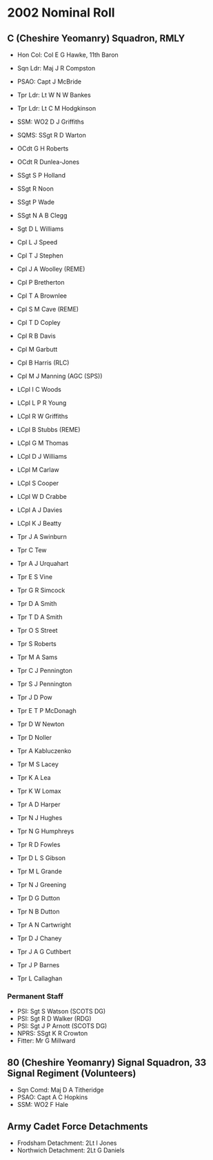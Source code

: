 # 2002 Nominal Roll

## C (Cheshire Yeomanry) Squadron, RMLY

* Hon Col: Col E G Hawke, 11th Baron
* Sqn Ldr: Maj J R Compston
* PSAO: Capt J McBride
* Tpr Ldr: Lt W N W Bankes
* Tpr Ldr: Lt C M Hodgkinson
* SSM: WO2 D J Griffiths
* SQMS: SSgt R D Warton

* OCdt G H Roberts
* OCdt R Dunlea-Jones
* SSgt S P Holland
* SSgt R Noon
* SSgt P Wade
* SSgt N A B Clegg
* Sgt D L Williams
* Cpl L J Speed
* Cpl T J Stephen
* Cpl J A Woolley (REME)
* Cpl P Bretherton
* Cpl T A Brownlee
* Cpl S M Cave (REME)
* Cpl T D Copley
* Cpl R B Davis
* Cpl M Garbutt
* Cpl B Harris (RLC)
* Cpl M J Manning (AGC (SPS))
* LCpl I C Woods
* LCpl L P R Young
* LCpl R W Griffiths
* LCpl B Stubbs (REME)
* LCpl G M Thomas
* LCpl D J Williams
* LCpl M Carlaw
* LCpl S Cooper
* LCpl W D Crabbe
* LCpl A J Davies
* LCpl K J Beatty
* Tpr J A Swinburn
* Tpr C Tew
* Tpr A J Urquahart
* Tpr E S Vine
* Tpr G R Simcock
* Tpr D A Smith
* Tpr T D A Smith
* Tpr O S Street
* Tpr S Roberts
* Tpr M A Sams
* Tpr C J Pennington
* Tpr S J Pennington
* Tpr J D Pow
* Tpr E T P McDonagh
* Tpr D W Newton
* Tpr D Noller
* Tpr A Kabluczenko
* Tpr M S Lacey
* Tpr K A Lea
* Tpr K W Lomax
* Tpr A D Harper
* Tpr N J Hughes
* Tpr N G Humphreys
* Tpr R D Fowles
* Tpr D L S Gibson
* Tpr M L Grande
* Tpr N J Greening
* Tpr D G Dutton
* Tpr N B Dutton
* Tpr A N Cartwright
* Tpr D J Chaney
* Tpr J A G Cuthbert
* Tpr J P Barnes
* Tpr L Callaghan

### Permanent Staff

* PSI: Sgt S Watson (SCOTS DG)
* PSI: Sgt R D Walker (RDG)
* PSI: Sgt J P Arnott (SCOTS DG)
* NPRS: SSgt K R Crowton
* Fitter: Mr G Millward

## 80 (Cheshire Yeomanry) Signal Squadron, 33 Signal Regiment (Volunteers)

* Sqn Comd: Maj D A Titheridge
* PSAO: Capt A C Hopkins
* SSM: WO2 F Hale

## Army Cadet Force Detachments

* Frodsham Detachment: 2Lt I Jones
* Northwich Detachment: 2Lt G Daniels
